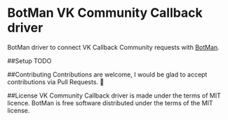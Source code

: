 # BotMan VK Community Callback driver
BotMan driver to connect VK Callback Community requests with [BotMan](https://github.com/botman/botman).

##Setup
TODO


##Contributing
Contributions are welcome, I would be glad to accept contributions via Pull Requests. 🙂

##License
VK Community Callback driver is made under the terms of MIT licence. BotMan is free software distributed under the terms of the MIT license.